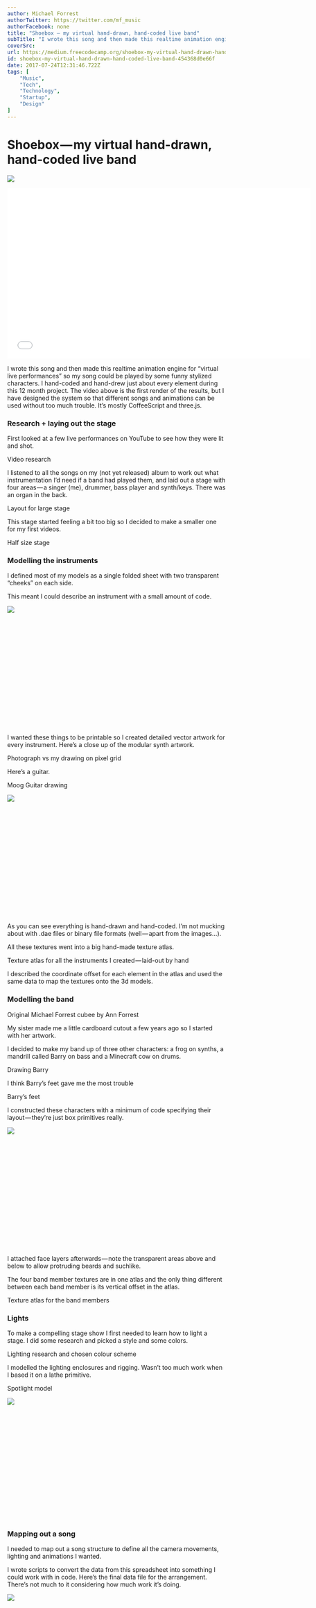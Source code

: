 ```yaml
---
author: Michael Forrest
authorTwitter: https://twitter.com/mf_music
authorFacebook: none
title: "Shoebox — my virtual hand-drawn, hand-coded live band"
subTitle: "I wrote this song and then made this realtime animation engine for “virtual live performances” so my song could be played by some funny s..."
coverSrc: 
url: https://medium.freecodecamp.org/shoebox-my-virtual-hand-drawn-hand-coded-live-band-454368d0e66f
id: shoebox-my-virtual-hand-drawn-hand-coded-live-band-454368d0e66f
date: 2017-07-24T12:31:46.722Z
tags: [
	"Music",
	"Tech",
	"Technology",
	"Startup",
	"Design"
]
---
```

# Shoebox — my virtual hand-drawn, hand-coded live band





![](https://i.embed.ly/1/display/resize?url=https%3A%2F%2Fi.ytimg.com%2Fvi%2FPQkw0fXgTNI%2Fhqdefault.jpg&key=a19fcc184b9711e1b4764040d3dc5c07&width=40)


<iframe data-width="854" data-height="480" width="700" height="393" data-src="https://medium.freecodecamp.org/media/5534f2975482714b3c9e41cae6c397d1?postId=454368d0e66f" data-media-id="5534f2975482714b3c9e41cae6c397d1" data-thumbnail="https://i.embed.ly/1/image?url=https%3A%2F%2Fi.ytimg.com%2Fvi%2FPQkw0fXgTNI%2Fhqdefault.jpg&amp;key=a19fcc184b9711e1b4764040d3dc5c07" class="progressiveMedia-iframe js-progressiveMedia-iframe" allowfullscreen="" frameborder="0" src="/media/5534f2975482714b3c9e41cae6c397d1?postId=454368d0e66f"></iframe>








I wrote this song and then made this realtime animation engine for “virtual live performances” so my song could be played by some funny stylized characters. I hand-coded and hand-drew just about every element during this 12 month project. The video above is the first render of the results, but I have designed the system so that different songs and animations can be used without too much trouble. It’s mostly CoffeeScript and three.js.

### **Research + laying out the stage**

First looked at a few live performances on YouTube to see how they were lit and shot.
















Video research







I listened to all the songs on my (not yet released) album to work out what instrumentation I’d need if a band had played them, and laid out a stage with four areas — a singer (me), drummer, bass player and synth/keys. There was an organ in the back.
















Layout for large stage







This stage started feeling a bit too big so I decided to make a smaller one for my first videos.












Half size stage



### **Modelling the instruments**

I defined most of my models as a single folded sheet with two transparent “cheeks” on each side.














This meant I could describe an instrument with a small amount of code.





![](https://i.embed.ly/1/display/resize?url=https%3A%2F%2Favatars1.githubusercontent.com%2Fu%2F9776%3Fv%3D4%26s%3D400&key=a19fcc184b9711e1b4764040d3dc5c07&width=40)


<iframe width="700" height="250" data-src="https://medium.freecodecamp.org/media/b9ebecab45969af416bab4276ebee5c4?postId=454368d0e66f" data-media-id="b9ebecab45969af416bab4276ebee5c4" data-thumbnail="https://i.embed.ly/1/image?url=https%3A%2F%2Favatars1.githubusercontent.com%2Fu%2F9776%3Fv%3D4%26s%3D400&amp;key=a19fcc184b9711e1b4764040d3dc5c07" class="progressiveMedia-iframe js-progressiveMedia-iframe" allowfullscreen="" frameborder="0"></iframe>








I wanted these things to be printable so I created detailed vector artwork for every instrument. Here’s a close up of the modular synth artwork.
















Photograph vs my drawing on pixel grid







Here’s a guitar.












Moog Guitar drawing







![](https://i.embed.ly/1/display/resize?url=https%3A%2F%2Favatars1.githubusercontent.com%2Fu%2F9776%3Fv%3D4%26s%3D400&key=a19fcc184b9711e1b4764040d3dc5c07&width=40)


<iframe width="700" height="250" data-src="https://medium.freecodecamp.org/media/668ab83188a1943244e031e0a2d93326?postId=454368d0e66f" data-media-id="668ab83188a1943244e031e0a2d93326" data-thumbnail="https://i.embed.ly/1/image?url=https%3A%2F%2Favatars1.githubusercontent.com%2Fu%2F9776%3Fv%3D4%26s%3D400&amp;key=a19fcc184b9711e1b4764040d3dc5c07" class="progressiveMedia-iframe js-progressiveMedia-iframe" allowfullscreen="" frameborder="0"></iframe>








As you can see everything is hand-drawn and hand-coded. I’m not mucking about with .dae files or binary file formats (well — apart from the images…).

All these textures went into a big hand-made texture atlas.
















Texture atlas for all the instruments I created — laid-out by hand







I described the coordinate offset for each element in the atlas and used the same data to map the textures onto the 3d models.

### **Modelling the band**












Original Michael Forrest cubee by Ann Forrest



My sister made me a little cardboard cutout a few years ago so I started with her artwork.

I decided to make my band up of three other characters: a frog on synths, a mandrill called Barry on bass and a Minecraft cow on drums.
















Drawing Barry







I think Barry’s feet gave me the most trouble












Barry’s feet



I constructed these characters with a minimum of code specifying their layout — they’re just box primitives really.





![](https://i.embed.ly/1/display/resize?url=https%3A%2F%2Favatars1.githubusercontent.com%2Fu%2F9776%3Fv%3D4%26s%3D400&key=a19fcc184b9711e1b4764040d3dc5c07&width=40)


<iframe width="700" height="250" data-src="https://medium.freecodecamp.org/media/124ae349781e9694a47f9e1a5f92d931?postId=454368d0e66f" data-media-id="124ae349781e9694a47f9e1a5f92d931" data-thumbnail="https://i.embed.ly/1/image?url=https%3A%2F%2Favatars1.githubusercontent.com%2Fu%2F9776%3Fv%3D4%26s%3D400&amp;key=a19fcc184b9711e1b4764040d3dc5c07" class="progressiveMedia-iframe js-progressiveMedia-iframe" allowfullscreen="" frameborder="0"></iframe>








I attached face layers afterwards — note the transparent areas above and below to allow protruding beards and suchlike.














The four band member textures are in one atlas and the only thing different between each band member is its vertical offset in the atlas.












Texture atlas for the band members



### **Lights**

To make a compelling stage show I first needed to learn how to light a stage. I did some research and picked a style and some colors.
















Lighting research and chosen colour scheme
























I modelled the lighting enclosures and rigging. Wasn’t too much work when I based it on a lathe primitive.












Spotlight model







![](https://i.embed.ly/1/display/resize?url=https%3A%2F%2Favatars1.githubusercontent.com%2Fu%2F9776%3Fv%3D4%26s%3D400&key=a19fcc184b9711e1b4764040d3dc5c07&width=40)


<iframe width="700" height="250" data-src="https://medium.freecodecamp.org/media/c31ab7b9d707c0385d8902b6e10bd3f1?postId=454368d0e66f" data-media-id="c31ab7b9d707c0385d8902b6e10bd3f1" data-thumbnail="https://i.embed.ly/1/image?url=https%3A%2F%2Favatars1.githubusercontent.com%2Fu%2F9776%3Fv%3D4%26s%3D400&amp;key=a19fcc184b9711e1b4764040d3dc5c07" class="progressiveMedia-iframe js-progressiveMedia-iframe" allowfullscreen="" frameborder="0"></iframe>








### **Mapping out a song**

I needed to map out a song structure to define all the camera movements, lighting and animations I wanted.






















I wrote scripts to convert the data from this spreadsheet into something I could work with in code. Here’s the final data file for the arrangement. There’s not much to it considering how much work it’s doing.





![](https://i.embed.ly/1/display/resize?url=https%3A%2F%2Favatars1.githubusercontent.com%2Fu%2F9776%3Fv%3D4%26s%3D400&key=a19fcc184b9711e1b4764040d3dc5c07&width=40)


<iframe width="700" height="250" data-src="https://medium.freecodecamp.org/media/b3d86de10d45cdf502c39f606201ffee?postId=454368d0e66f" data-media-id="b3d86de10d45cdf502c39f606201ffee" data-thumbnail="https://i.embed.ly/1/image?url=https%3A%2F%2Favatars1.githubusercontent.com%2Fu%2F9776%3Fv%3D4%26s%3D400&amp;key=a19fcc184b9711e1b4764040d3dc5c07" class="progressiveMedia-iframe js-progressiveMedia-iframe" allowfullscreen="" frameborder="0"></iframe>








This is essentially all the data required to render a performance of one song.

### **Animating the band**

I wanted minimal data but natural movement. I thought I’d need a multi-touch tool to capture animations but once I started defining them I realized I could pose each part individually to bring the animations together step-by-step. Here’s a video of me quickly demonstrating my animation tool.





![](https://i.embed.ly/1/display/resize?url=https%3A%2F%2Fi.ytimg.com%2Fvi%2FoTp1P5qjaGA%2Fhqdefault.jpg&key=a19fcc184b9711e1b4764040d3dc5c07&width=40)


<iframe data-width="640" data-height="480" width="640" height="480" data-src="https://medium.freecodecamp.org/media/2ab22b5f19b6f1e32fc6255cb19908b1?postId=454368d0e66f" data-media-id="2ab22b5f19b6f1e32fc6255cb19908b1" data-thumbnail="https://i.embed.ly/1/image?url=https%3A%2F%2Fi.ytimg.com%2Fvi%2FoTp1P5qjaGA%2Fhqdefault.jpg&amp;key=a19fcc184b9711e1b4764040d3dc5c07" class="progressiveMedia-iframe js-progressiveMedia-iframe" allowfullscreen="" frameborder="0"></iframe>








I saved these animations to a database and generated a JSON file that could be referenced by the front-end code.

**Controllers**

There are three main controllers responsible for a performance — Camera, Animation and Lighting.

The camera controller interprets the different “shot” types into spatial coordinates and animates the camera based on the minimal info provided.

For example, here’s how a camera ‘orbit’ movement is described.





![](https://i.embed.ly/1/display/resize?url=https%3A%2F%2Favatars1.githubusercontent.com%2Fu%2F9776%3Fv%3D4%26s%3D400&key=a19fcc184b9711e1b4764040d3dc5c07&width=40)


<iframe width="700" height="250" data-src="https://medium.freecodecamp.org/media/3d69609165b2f63b7403411aaf5c0fb9?postId=454368d0e66f" data-media-id="3d69609165b2f63b7403411aaf5c0fb9" data-thumbnail="https://i.embed.ly/1/image?url=https%3A%2F%2Favatars1.githubusercontent.com%2Fu%2F9776%3Fv%3D4%26s%3D400&amp;key=a19fcc184b9711e1b4764040d3dc5c07" class="progressiveMedia-iframe js-progressiveMedia-iframe" allowfullscreen="" frameborder="0"></iframe>








So we start from `bar 69`, and over the duration of `8 bars` we orbit from `michael`'s `front-left` to `front/right/above`, staying `1000` units away. (I picked my units based on pixel measurements to make certain things easier but it would have been better with hindsight to use metres).

The lighting controller had a “track” for each light (or logical grouping of lights) and then each of these was defined separately in the configuration file. Here’s what the configuration looked like for the backwash light — I just wanted do define the bar numbers and colors or color transitions.





![](https://i.embed.ly/1/display/resize?url=https%3A%2F%2Favatars1.githubusercontent.com%2Fu%2F9776%3Fv%3D4%26s%3D400&key=a19fcc184b9711e1b4764040d3dc5c07&width=40)


<iframe width="700" height="250" data-src="https://medium.freecodecamp.org/media/08736f310ccd664acfef613fea1e6bb0?postId=454368d0e66f" data-media-id="08736f310ccd664acfef613fea1e6bb0" data-thumbnail="https://i.embed.ly/1/image?url=https%3A%2F%2Favatars1.githubusercontent.com%2Fu%2F9776%3Fv%3D4%26s%3D400&amp;key=a19fcc184b9711e1b4764040d3dc5c07" class="progressiveMedia-iframe js-progressiveMedia-iframe" allowfullscreen="" frameborder="0"></iframe>








My animation tool let me create named animation loops. I referenced these in my configuration file by name and then used this to pick the right animation for each character during the song.

Here’s Barry’s animations for the whole song:





![](https://i.embed.ly/1/display/resize?url=https%3A%2F%2Favatars1.githubusercontent.com%2Fu%2F9776%3Fv%3D4%26s%3D400&key=a19fcc184b9711e1b4764040d3dc5c07&width=40)


<iframe width="700" height="250" data-src="https://medium.freecodecamp.org/media/6467e7977b2b6c481ab61b7bc541ebfa?postId=454368d0e66f" data-media-id="6467e7977b2b6c481ab61b7bc541ebfa" data-thumbnail="https://i.embed.ly/1/image?url=https%3A%2F%2Favatars1.githubusercontent.com%2Fu%2F9776%3Fv%3D4%26s%3D400&amp;key=a19fcc184b9711e1b4764040d3dc5c07" class="progressiveMedia-iframe js-progressiveMedia-iframe" allowfullscreen="" frameborder="0"></iframe>








So, taking the second item as an example, we use the animation named `“barry chorus”` for 16 bars starting from bar 25\. We specify that he will hold the `bassGuitar` for these animations. Being played by somebody is a function of the instrument so the guitar knows where it needs to move to be played by Barry.

### **GL Shaders**

I wanted the video to have some decent cinematography and the most important camera effect to me was to have some depth of field effects in the shot (i.e. things in the background and foreground should be out of focus).

My shaders are pretty hacky but the gist of it is that we first generate a depth map so we know how far everything in the scene is from the camera. Then we use this information to blur areas of the image accordingly.












See how the audience is out of focus



The other important effect was the volumetric lighting. The lights needed to look like they were shining through smoke for it to feel like a gig. Here’s the rough extent of the shader technology in my scene. (The names are a bit off — and note that I ended up with multiple “fake suns” so that each light had its own).

























Volumetric lighting effects



### **The audience**

I’d originally created a system where my Twitch followers would be my audience (with face detection to put their faces on bodies) but this didn’t feel quite right for a YouTube video so I went to Cubeecraft.com, the original inspiration for this whole style. I picked out anything that had resonance for me including Spencer and Watchmen characters. These are all hand-made so I filtered them down to ones with similar layouts and found I could copy and paste slices between characters in Sketch to quickly generate files.

I used TexturePacker to generate the textures. Probably could have saved myself a lot of time earlier by doing the same instead of hand-coding each vertex mapping.












defining slices for each model














Texture atlas for all the cubeecraft characters



### **Rendering**

I used a couple of things and settled on CCapture to make 4K (non-realtime) renders — it took about half an hour to render the final video. I synced this up with the audio again in Apple Motion and used Final Cut Pro to add the intro and outtro.

### **The result (again)**





![](https://i.embed.ly/1/display/resize?url=https%3A%2F%2Fi.ytimg.com%2Fvi%2FPQkw0fXgTNI%2Fhqdefault.jpg&key=a19fcc184b9711e1b4764040d3dc5c07&width=40)


<iframe data-width="854" data-height="480" width="700" height="393" data-src="https://medium.freecodecamp.org/media/5534f2975482714b3c9e41cae6c397d1?postId=454368d0e66f" data-media-id="5534f2975482714b3c9e41cae6c397d1" data-thumbnail="https://i.embed.ly/1/image?url=https%3A%2F%2Fi.ytimg.com%2Fvi%2FPQkw0fXgTNI%2Fhqdefault.jpg&amp;key=a19fcc184b9711e1b4764040d3dc5c07" class="progressiveMedia-iframe js-progressiveMedia-iframe" allowfullscreen="" frameborder="0"></iframe>








### **Features beyond the video demo**

This video render is just one possible output. I rendered out a 360 video (although I rushed it and didn’t managed to get the volumetric lighting to work so it doesn’t really look right).

I have this thing hosted on a server but I’m not quite ready to release it until I figure out a good way to make it interactive. I can plug my realtime performances into it so that it syncs up to my semi-improvised live shows. It runs on my iPhone so it works nicely with Google Cardboard style headsets.

I modeled other instruments beyond the ones you see here and I have a lot of sound-reactive stuff that I haven’t shown yet (which, incredibly, also seems to work on mobile). One of the hardest things to do was keep scope under control as I realized more and more possibilities for this system.

### **Questions?**

I’ve really rushed through this explanation — I wanted to start by pointing out the major elements before going into any more detail about each thing.

What would you like to hear more about? I’m planning on going into more depth in a video series in future so it would be good to understand what people want to learn more about.

If you’re inspired by this project’s potential as a product. Personally I can imagine it being an accessible type of music publishing medium living somewhere between recordings and live shows, especially if you plugged it into services like Twitch.

### Liked the song?

If you liked the music, come and find me on [Facebook](http://facebook.com/michael.forrest.music), [Twitter](http://twitter.com/mf_music) and/or [SoundCloud](http://soundcloud.com/michaelforrest).








